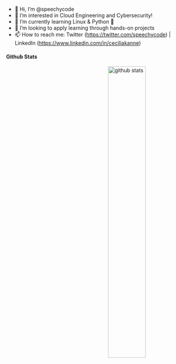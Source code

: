 - 👋 Hi, I’m @speechycode
- 👀 I’m interested in Cloud Engineering and Cybersecurity!
- 🌱 I’m currently learning Linux & Python 🐍
- 💞️ I’m looking to apply learning through hands-on projects
- 📫 How to reach me: Twitter (https://twitter.com/speechycode) | LinkedIn (https://www.linkedin.com/in/ceciliakanne) 
<!---
speechycode/speechycode is a ✨ special ✨ repository because its `README.md` (this file) appears on your GitHub profile.
You can click the Preview link to take a look at your changes.
--->

#### Github Stats
<img src="https://github-readme-stats.vercel.app/api?username=speechycode&show_icons=true&theme=great-gatsby" alt="github stats" width="45%" align="right"/>
